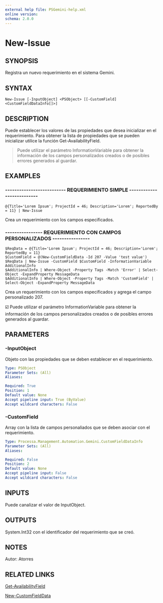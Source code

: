 ```yaml
---
external help file: PSGemini-help.xml
online version: 
schema: 2.0.0
---
```


# New-Issue

## SYNOPSIS
Registra un nuevo requerimiento en el sistema Gemini.

## SYNTAX

```
New-Issue [-InputObject] <PSObject> [[-CustomField] <CustomFieldDataInfo[]>]
```

## DESCRIPTION
Puede establecer los valores de las propiedades que desea inicializar en el requerimiento.
Para obtener la lista de propiedades que se pueden inicializar utilice la función Get-AvailabilityField.

> Puede utilizar el parámetro InformationVariable para obtener la información de los campos personalizados creados o de posibles errores generados al guardar.

## EXAMPLES

### -------------------------- REQUERIMIENTO SIMPLE --------------------------
```
@{Title='Lorem Ipsum'; ProjectId = 46; Description='Lorem'; ReportedBy = 11} | New-Issue
```
Crea un requerimiento con los campos especificados.

### ---------------- REQUERIMIENTO CON CAMPOS PERSONALIZADOS ----------------
```
$ReqData = @{Title='Lorem Ipsum'; ProjectId = 46; Description='Lorem'; ReportedBy = 11}
$CustomField = @(New-CustomFieldData -Id 207 -Value 'test value')
$ReqData | New-Issue -CustomField $CustomField -InformationVariable AdditionalInfo
$AdditionalInfo | Where-Object -Property Tags -Match 'Error' | Select-Object -ExpandProperty MessageData
$AdditionalInfo | Where-Object -Property Tags -Match 'CustomField' | Select-Object -ExpandProperty MessageData
```
Crea un requerimiento con los campos especificados y agrega el campo personalizado 207. 

:ballot_box_with_check: Puede utilizar el parámetro InformationVariable para obtener la información de los campos personalizados creados o de posibles errores generados al guardar.

## PARAMETERS

### -InputObject
Objeto con las propiedades que se deben establecer en el requerimiento.

```yaml
Type: PSObject
Parameter Sets: (All)
Aliases: 

Required: True
Position: 1
Default value: None
Accept pipeline input: True (ByValue)
Accept wildcard characters: False
```

### -CustomField
Array con la lista de campos personaliados que se deben asociar con el requerimiento.

```yaml
Type: Processa.Management.Automation.Gemini.CustomFieldDataInfo
Parameter Sets: (All)
Aliases: 

Required: False
Position: 2
Default value: None
Accept pipeline input: False
Accept wildcard characters: False
```

## INPUTS

Puede canalizar el valor de InputObject.

## OUTPUTS
System.Int32 con el identificador del requerimiento que se creó.


## NOTES
Autor: Atorres


## RELATED LINKS

[Get-AvailabilityField](Get-AvailabilityField.md)

[New-CustomFieldData](New-CustomFieldData.md)

